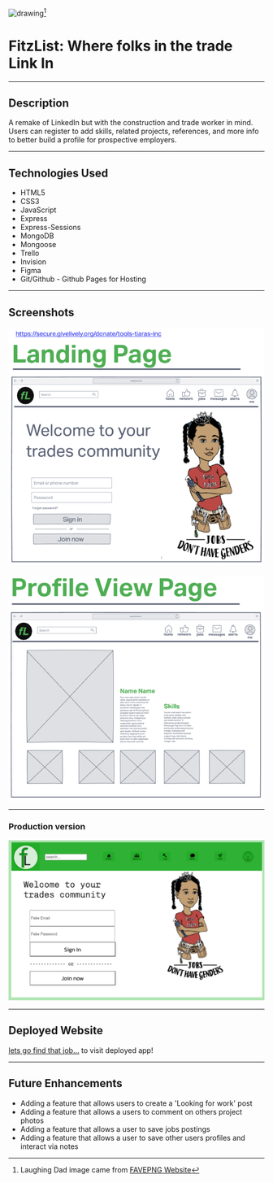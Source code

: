 <img src="assests/laughing-dad.jpg" alt="drawing" width="200"/>[^1] 
# FitzList: Where folks in the trade Link In
***
## Description
A remake of LinkedIn but with the construction and trade worker in mind. Users can register to add skills, related projects, references, and more info to better build a profile for prospective employers.
***
## Technologies Used
- HTML5
- CSS3
- JavaScript
- Express
- Express-Sessions
- MongoDB
- Mongoose
- Trello
- Invision
- Figma
- Git/Github - Github Pages for Hosting
***
## Screenshots
![wireframe](public/imgs/readme-img/wireframe-landing.png)
<br>   
![wireframe](public/imgs/readme-img/wireframe-profile.png)
<br>
***
### Production version
![wireframe](/public/imgs/readme-img/screenshot-wip.png)
***
## Deployed Website
[lets go find that job...](https://krsnamara.github.io/FitzList/) to visit deployed app! 
***
## Future Enhancements
- Adding a feature that allows users to create a 'Looking for work' post
- Adding a feature that allows a users to comment on others project photos
- Adding a feature that allows a user to save jobs postings
- Adding a feature that allows a user to save other users profiles and interact via notes



[^1]: Laughing Dad image came from [FAVEPNG Website](https://favpng.com/png_view/laughing-clipart-cartoon-royalty-free-laughter-clip-art-png/jeH9qJp5)
